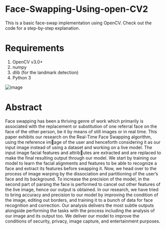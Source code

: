 # Face-Swapping-Using-open-CV2
This is a basic face-swap implementation using OpenCV. Check out the code for a step-by-step explanation.

# Requirements
1) OpenCV v3.0+
2) numpy
3) dlib (for the landmark detection)
4) Python 3

![image](https://user-images.githubusercontent.com/98420946/187476613-f7018863-09ac-45b3-9352-cce68ef7e899.png)


# Abstract
Face swapping has been a thriving genre of work which primarily is associated with the replacement or substitution of one referral face on the face of 
the other person, be it by means of still images or in real time. This paper exhibits our research on the Real-Time Face Swapping algorithm, using the reference image of the user and henceforth considering it as our input image instead of using a dataset and working on a live model. The input image facial features and attributes are extracted and are replaced to make the final resulting output through our model. We start by training our model to learn the facial alignments and features to be able to recognize a face and extract its features before swapping it. Now, we head over to the process of image warping by the dissociation and partitioning of the user’s face and its background. To increase the precision of the model, in the second part of parsing the face is performed to cancel out other features of the live image, hence our output is obtained. In our research, we have tried to bring accuracy and precision to our model by improving the condition of the image, editing out borders, and training it to a bunch of data for face recognition and   correction. Our analysis delivers the most subtle outputs alongside performing the tasks with the process including the analysis of our image and its output too. We deliver our model to improve the conditions of security, privacy, image capture, and entertainment purposes.
